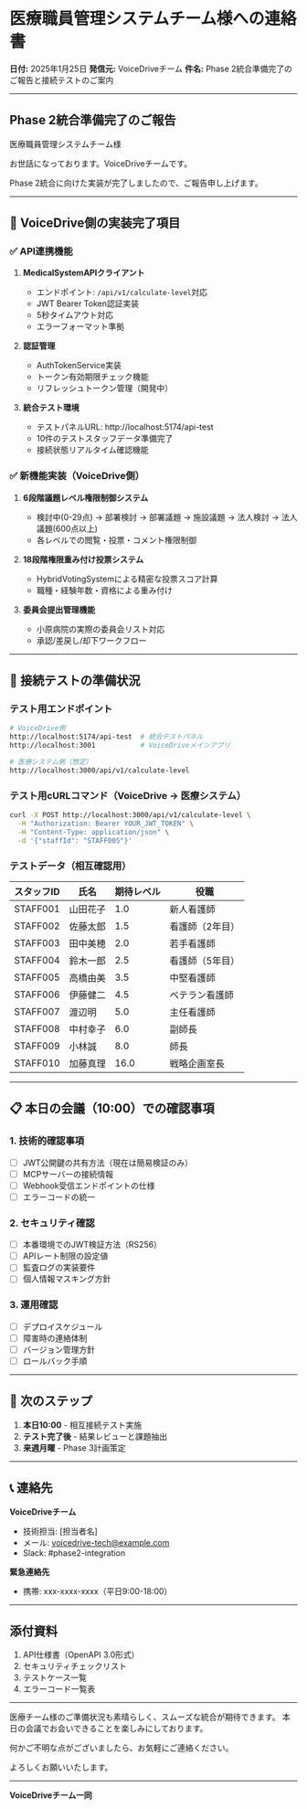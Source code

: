 # 医療職員管理システムチーム様への連絡書

**日付:** 2025年1月25日
**発信元:** VoiceDriveチーム
**件名:** Phase 2統合準備完了のご報告と接続テストのご案内

---

## Phase 2統合準備完了のご報告

医療職員管理システムチーム様

お世話になっております。VoiceDriveチームです。

Phase 2統合に向けた実装が完了しましたので、ご報告申し上げます。

---

## 🎯 VoiceDrive側の実装完了項目

### ✅ API連携機能
1. **MedicalSystemAPIクライアント**
   - エンドポイント: `/api/v1/calculate-level`対応
   - JWT Bearer Token認証実装
   - 5秒タイムアウト対応
   - エラーフォーマット準拠

2. **認証管理**
   - AuthTokenService実装
   - トークン有効期限チェック機能
   - リフレッシュトークン管理（開発中）

3. **統合テスト環境**
   - テストパネルURL: http://localhost:5174/api-test
   - 10件のテストスタッフデータ準備完了
   - 接続状態リアルタイム確認機能

### ✅ 新機能実装（VoiceDrive側）
1. **6段階議題レベル権限制御システム**
   - 検討中(0-29点) → 部署検討 → 部署議題 → 施設議題 → 法人検討 → 法人議題(600点以上)
   - 各レベルでの閲覧・投票・コメント権限制御

2. **18段階権限重み付け投票システム**
   - HybridVotingSystemによる精密な投票スコア計算
   - 職種・経験年数・資格による重み付け

3. **委員会提出管理機能**
   - 小原病院の実際の委員会リスト対応
   - 承認/差戻し/却下ワークフロー

---

## 🔧 接続テストの準備状況

### テスト用エンドポイント

```bash
# VoiceDrive側
http://localhost:5174/api-test  # 統合テストパネル
http://localhost:3001           # VoiceDriveメインアプリ

# 医療システム側（想定）
http://localhost:3000/api/v1/calculate-level
```

### テスト用cURLコマンド（VoiceDrive → 医療システム）

```bash
curl -X POST http://localhost:3000/api/v1/calculate-level \
  -H "Authorization: Bearer YOUR_JWT_TOKEN" \
  -H "Content-Type: application/json" \
  -d '{"staffId": "STAFF005"}'
```

### テストデータ（相互確認用）

| スタッフID | 氏名 | 期待レベル | 役職 |
|-----------|------|-----------|------|
| STAFF001 | 山田花子 | 1.0 | 新人看護師 |
| STAFF002 | 佐藤太郎 | 1.5 | 看護師（2年目） |
| STAFF003 | 田中美穂 | 2.0 | 若手看護師 |
| STAFF004 | 鈴木一郎 | 2.5 | 看護師（5年目） |
| STAFF005 | 高橋由美 | 3.5 | 中堅看護師 |
| STAFF006 | 伊藤健二 | 4.5 | ベテラン看護師 |
| STAFF007 | 渡辺明 | 5.0 | 主任看護師 |
| STAFF008 | 中村幸子 | 6.0 | 副師長 |
| STAFF009 | 小林誠 | 8.0 | 師長 |
| STAFF010 | 加藤真理 | 16.0 | 戦略企画室長 |

---

## 📋 本日の会議（10:00）での確認事項

### 1. 技術的確認事項
- [ ] JWT公開鍵の共有方法（現在は簡易検証のみ）
- [ ] MCPサーバーの接続情報
- [ ] Webhook受信エンドポイントの仕様
- [ ] エラーコードの統一

### 2. セキュリティ確認
- [ ] 本番環境でのJWT検証方法（RS256）
- [ ] APIレート制限の設定値
- [ ] 監査ログの実装要件
- [ ] 個人情報マスキング方針

### 3. 運用確認
- [ ] デプロイスケジュール
- [ ] 障害時の連絡体制
- [ ] バージョン管理方針
- [ ] ロールバック手順

---

## 🚀 次のステップ

1. **本日10:00** - 相互接続テスト実施
2. **テスト完了後** - 結果レビューと課題抽出
3. **来週月曜** - Phase 3計画策定

---

## 📞 連絡先

**VoiceDriveチーム**
- 技術担当: [担当者名]
- メール: voicedrive-tech@example.com
- Slack: #phase2-integration

**緊急連絡先**
- 携帯: xxx-xxxx-xxxx（平日9:00-18:00）

---

## 添付資料

1. API仕様書（OpenAPI 3.0形式）
2. セキュリティチェックリスト
3. テストケース一覧
4. エラーコード一覧表

---

医療チーム様のご準備状況も素晴らしく、スムーズな統合が期待できます。
本日の会議でお会いできることを楽しみにしております。

何かご不明な点がございましたら、お気軽にご連絡ください。

よろしくお願いいたします。

---

**VoiceDriveチーム一同**